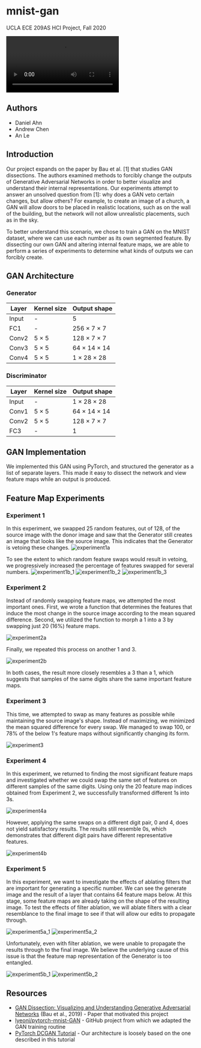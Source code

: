 # mnist-gan

UCLA ECE 209AS HCI Project, Fall 2020

![Video](https://github.com/binhanle/mnist-gan/blob/main/Video.mp4?raw=true)

## Authors

- Daniel Ahn
- Andrew Chen
- An Le

## Introduction

Our project expands on the paper by Bau et al. [1] that studies GAN dissections. The authors examined methods to forcibly change the outputs of Generative Adversarial Networks in order to better visualize and understand their internal representations. Our experiments attempt to answer an unsolved question from [1]: why does a GAN veto certain changes, but allow others? For example, to create an image of a church, a GAN will allow doors to be placed in realistic locations, such as on the wall of the building, but the network will not allow unrealistic placements, such as in the sky. 

To better understand this scenario, we chose to train a GAN on the MNIST dataset, where we can use each number as its own segmented feature. By dissecting our own GAN and altering internal feature maps, we are able to perform a series of experiments to determine what kinds of outputs we can forcibly create.

## GAN Architecture

### Generator

| Layer | Kernel size | Output shape |
| --- | --- | --- |
| Input | - | 5 |
| FC1 | - | 256 &times; 7 &times; 7 |
| Conv2 | 5 &times; 5 | 128 &times; 7 &times; 7 |
| Conv3 | 5 &times; 5 | 64 &times; 14 &times; 14 |
| Conv4 | 5 &times; 5 | 1 &times; 28 &times; 28 |

### Discriminator

| Layer | Kernel size | Output shape |
| --- | --- | --- |
| Input | - | 1 &times; 28 &times; 28 |
| Conv1 | 5 &times; 5 | 64 &times; 14 &times; 14 |
| Conv2 | 5 &times; 5 | 128 &times; 7 &times; 7 |
| FC3 | - | 1 |

## GAN Implementation

We implemented this GAN using PyTorch, and structured the generator as a list of separate layers. This made it easy to dissect the network and view feature maps while an output is produced.

## Feature Map Experiments

### Experiment 1

In this experiment, we swapped 25 random features, out of 128, of the source image with the donor image and saw that the Generator still creates an image that looks like the source image. This indicates that the Generator is vetoing these changes.
![experiment1a](https://github.com/binhanle/mnist-gan/blob/main/results/experiment1a.png?raw=true)

To see the extent to which random feature swaps would result in vetoing, we progressively increased the percentage of features swapped for several numbers.
![experiment1b_1](https://github.com/binhanle/mnist-gan/blob/main/results/experiment1b_1.png?raw=true)
![experiment1b_2](https://github.com/binhanle/mnist-gan/blob/main/results/experiment1b_2.png?raw=true)
![experiment1b_3](https://github.com/binhanle/mnist-gan/blob/main/results/experiment1b_3.png?raw=true)

### Experiment 2

Instead of randomly swapping feature maps, we attempted the most important ones. First, we wrote a function that determines the features that induce the most change in the source image according to the mean squared difference. Second, we utilized the function to morph a 1 into a 3 by swapping just 20 (16%) feature maps.

![experiment2a](https://github.com/binhanle/mnist-gan/blob/main/results/experiment2a.png?raw=true)

Finally, we repeated this process on another 1 and 3.

![experiment2b](https://github.com/binhanle/mnist-gan/blob/main/results/experiment2b.png?raw=true)

In both cases, the result more closely resembles a 3 than a 1, which suggests that samples of the same digits share the same important feature maps.

### Experiment 3

This time, we attempted to swap as many features as possible while maintaining the source image's shape. Instead of maximizing, we minimized the mean squared difference for every swap. We managed to swap 100, or 78% of the below 1's feature maps without significantly changing its form.

![experiment3](https://github.com/binhanle/mnist-gan/blob/main/results/experiment3.png?raw=true)

### Experiment 4

In this experiment, we returned to finding the most significant feature maps and investigated whether we could swap the same set of features on different samples of the same digits. Using only the 20 feature map indices obtained from Experiment 2, we successfully transformed different 1s into 3s.

![experiment4a](https://github.com/binhanle/mnist-gan/blob/main/results/experiment4a.png?raw=true)

However, applying the same swaps on a different digit pair, 0 and 4, does not yield satisfactory results. The results still resemble 0s, which demonstrates that different digit pairs have different representative features.

![experiment4b](https://github.com/binhanle/mnist-gan/blob/main/results/experiment4b.png?raw=true)

### Experiment 5
In this experiment, we want to investigate the effects of ablating filters that are important for generating a specific number. We can see the generate image and the result of a layer that contains 64 feature maps below. At this stage, some feature maps are already taking on the shape of the resulting image. To test the effects of filter ablation, we will ablate filters with a clear resemblance to the final image to see if that will allow our edits to propagate through.

![experiment5a_1](https://github.com/binhanle/mnist-gan/blob/main/results/experiment5a_1.png?raw=true)
![experiment5a_2](https://github.com/binhanle/mnist-gan/blob/main/results/experiment5a_2.png?raw=true)

Unfortunately, even with filter ablation, we were unable to propagate the results through to the final image. We believe the underlying cause of this issue is that the feature map representation of the Generator is too entangled.

![experiment5b_1](https://github.com/binhanle/mnist-gan/blob/main/results/experiment5b_1.png?raw=true)
![experiment5b_2](https://github.com/binhanle/mnist-gan/blob/main/results/experiment5b_2.png?raw=true)

## Resources
- [GAN Dissection: Visualizing and Understanding Generative Adversarial Networks](https://arxiv.org/abs/1811.10597) (Bau et al., 2019) - Paper that motivated this project
- [lyeoni/pytorch-mnist-GAN](https://github.com/lyeoni/pytorch-mnist-GAN) - GitHub project from which we adapted the GAN training routine
- [PyTorch DCGAN Tutorial](https://pytorch.org/tutorials/beginner/dcgan_faces_tutorial.html) - Our architecture is loosely based on the one described in this tutorial
